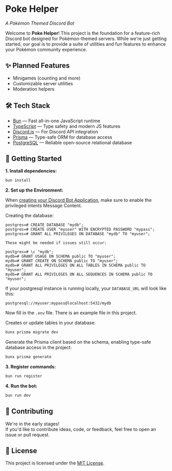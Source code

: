 # Poke Helper

_A Pokémon Themed Discord Bot_

Welcome to **Poke Helper**! This project is the foundation for a feature-rich Discord bot designed for Pokémon-themed servers. While we're just getting started, our goal is to provide a suite of utilities and fun features to enhance your Pokémon community experience.

## ✨ Planned Features

- Minigames (counting and more)
- Customizable server utilities
- Moderation helpers

## 🛠️ Tech Stack

- [Bun](https://bun.sh) — Fast all-in-one JavaScript runtime
- [TypeScript](https://www.typescriptlang.org/) — Type safety and modern JS features
- [Discord.js](https://discord.js.org/) — For Discord API integration
- [Prisma](https://www.prisma.io/) — Type-safe ORM for database access
- [PostgreSQL](https://www.postgresql.org/) — Reliable open-source relational database

## 🚀 Getting Started

**1. Install dependencies:**

```bash
bun install
```

**2. Set up the Environment:**

When [creating your Discord Bot Application](https://discord.com/developers/applications), make sure to enable the privileged intents Message Content.

Creating the database:

```
postgres=# CREATE DATABASE "mydb";
postgres=# CREATE USER "myuser" WITH ENCRYPTED PASSWORD "mypass";
postgres=# GRANT ALL PRIVILEGES ON DATABASE "mydb" TO "myuser";

These might be needed if issues still occur:

postgres=# \c "mydb";
mydb=# GRANT USAGE ON SCHEMA public TO "myuser";
mydb=# GRANT CREATE ON SCHEMA public TO "myuser";
mydb=# GRANT ALL PRIVILEGES ON ALL TABLES IN SCHEMA public TO "myuser";
mydb=# GRANT ALL PRIVILEGES ON ALL SEQUENCES IN SCHEMA public TO "myuser";
```

If your postgresql instance is running locally, your `DATABASE_URL` will look like this:

```
postgresql://myuser:mypass@localhost:5432/mydb
```

Now fill in the `.env` file. There is an example file in this project.

Creates or update tables in your database:

```bash
bunx prisma migrate dev
```

Generate the Prisma client based on the schema, enabling type-safe database access in the project:

```bash
bunx prisma generate
```

**3. Register commands:**

```bash
bun run register
```

**4. Run the bot:**

```bash
bun run dev
```

## 🤝 Contributing

We're in the early stages!  
If you'd like to contribute ideas, code, or feedback, feel free to open an issue or pull request.

## 📄 License

This project is licensed under the [MIT License](LICENSE).
